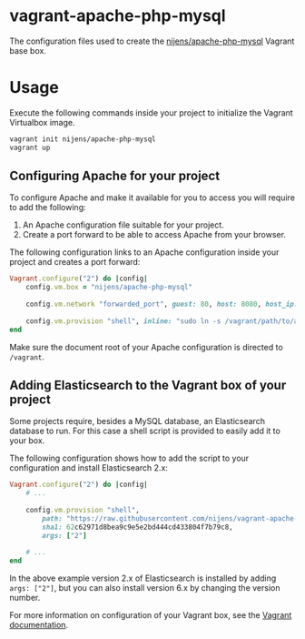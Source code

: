# vagrant-apache-php-mysql
The configuration files used to create the [nijens/apache-php-mysql][link-vagrant-box] Vagrant base box.

# Usage
Execute the following commands inside your project to initialize the Vagrant Virtualbox image.
``` bash
vagrant init nijens/apache-php-mysql
vagrant up
```


## Configuring Apache for your project
To configure Apache and make it available for you to access you will require to add the following:
1. An Apache configuration file suitable for your project.
2. Create a port forward to be able to access Apache from your browser.

The following configuration links to an Apache configuration inside your project and creates a port forward:
``` ruby
Vagrant.configure("2") do |config|
    config.vm.box = "nijens/apache-php-mysql"
    
    config.vm.network "forwarded_port", guest: 80, host: 8080, host_ip: "127.0.0.1"
    
    config.vm.provision "shell", inline: "sudo ln -s /vagrant/path/to/apache.conf /etc/apache/sites-enabled/apache.conf"
end
```

Make sure the document root of your Apache configuration is directed to `/vagrant`.


## Adding Elasticsearch to the Vagrant box of your project
Some projects require, besides a MySQL database, an Elasticsearch database to run. 
For this case a shell script is provided to easily add it to your box.

The following configuration shows how to add the script to your configuration and install Elasticsearch 2.x:
``` ruby
Vagrant.configure("2") do |config|
    # ...
    
    config.vm.provision "shell", 
        path: "https://raw.githubusercontent.com/nijens/vagrant-apache-php-mysql/master/provision/elasticsearch.sh", 
        sha1: 62c62971d8bea9c9e5e2bd444cd433804f7b79c8,
        args: ["2"]
    
    # ...
end
```
In the above example version 2.x of Elasticsearch is installed by adding `args: ["2"]`, but you can also install version 6.x by changing the version number.

For more information on configuration of your Vagrant box, see the [Vagrant documentation][link-vagrant-documentation].


[link-vagrant-box]: https://app.vagrantup.com/nijens/boxes/apache-php-mysql
[link-vagrant-documentation]: https://www.vagrantup.com/intro/getting-started/index.html
